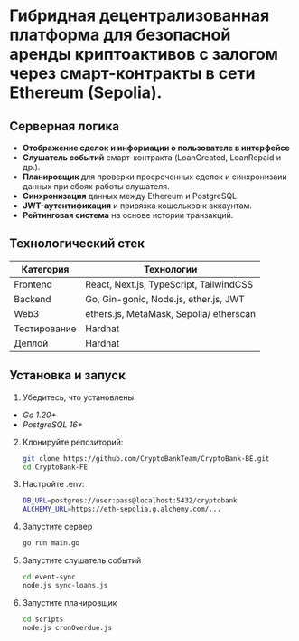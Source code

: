 # Гибридная децентрализованная платформа для безопасной аренды криптоактивов с залогом через смарт-контракты в сети Ethereum (Sepolia).

##  Серверная логика 
-  **Отображение сделок и информации о пользователе в интерфейсе**
-  **Слушатель событий** смарт-контракта (LoanCreated, LoanRepaid и др.).
-  **Планировщик** для проверки просроченных сделок и синхронизаии данных при сбоях работы слушателя.
-  **Синхронизация** данных между Ethereum и PostgreSQL.
-  **JWT-аутентификация** и привязка кошельков к аккаунтам.
-  **Рейтинговая система** на основе истории транзакций.

##  Технологический стек
| Категория       | Технологии                                                                 |
|-----------------|----------------------------------------------------------------------------|
| Frontend        | React, Next.js, TypeScript, TailwindCSS                                    |
| Backend         | Go, Gin-gonic, Node.js, ether.js, JWT                                      |
| Web3            | ethers.js, MetaMask, Sepolia/ etherscan                                    |
| Тестирование    | Hardhat                                                                    |
| Деплой          | Hardhat                                                                    |

## Установка и запуск
1. Убедитесь, что установлены:
  - *Go 1.20+*
  - *PostgreSQL 16+*
2. Клонируйте репозиторий:
   ```bash
   git clone https://github.com/CryptoBankTeam/CryptoBank-BE.git
   cd CryptoBank-FE
3. Настройте .env:
   ```bash
   DB_URL=postgres://user:pass@localhost:5432/cryptobank
   ALCHEMY_URL=https://eth-sepolia.g.alchemy.com/...
4. Запустите сервер
   ```bash
   go run main.go
5. Запустите слушатель событий
   ```bash
   cd event-sync
   node.js sync-loans.js
5. Запустите планировщик
   ```bash
   cd scripts
   node.js cronOverdue.js
